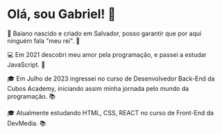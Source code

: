 # Olá, sou Gabriel! 👋

🌴 Baiano nascido e criado em Salvador, posso garantir que por aqui ninguém fala "meu rei". 🤙

💻 Em 2021 descobri meu amor pela programação, e passei a estudar JavaScript. 🚀

🎓 Em Julho de 2023 ingressei no curso de Desenvolvedor Back-End da Cubos Academy, iniciando assim minha jornada pelo mundo da programação. 📚

🎓 Atualmente estudando HTML, CSS, REACT no curso de Front-End da DevMedia. 📚


